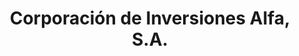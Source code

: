 ---
title: "Corporación de Inversiones Alfa, S.A."
url: /la-chorrera/corporacion-de-inversiones-alfa-s-a/
shop: general
---